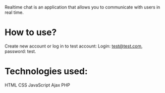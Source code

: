 

Realtime chat is an application that allows you to communicate with users in real time.

# How to use?

Create new account or log in to test account: Login: test@test.com, password: test. 

# Technologies used:

HTML CSS JavaScript Ajax PHP 
